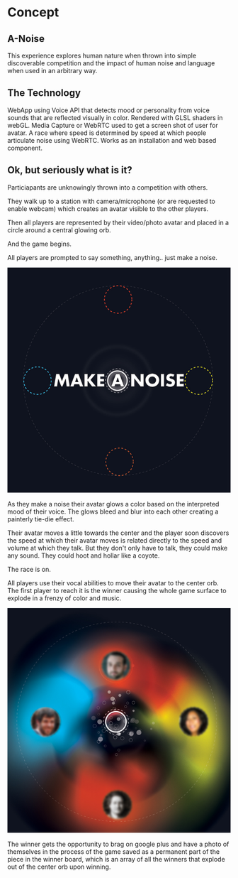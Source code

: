 # Concept
## A-Noise
This experience explores human nature when thrown into simple discoverable competition and the impact of human noise and language when used in an arbitrary way.

## The Technology
WebApp using Voice API that detects mood or personality from voice sounds that are reflected visually in color. Rendered with GLSL shaders in webGL. Media Capture or WebRTC used to get a screen shot of user for avatar. A race where speed is determined by speed at which people articulate noise using WebRTC. Works as an installation and web based component.

## Ok, but seriously what is it?
Particiapants are unknowingly thrown into a competition with others.  

They walk up to a station with camera/microphone (or are requested to enable webcam) which creates an avatar visible to the other players.

Then all players are represented by their video/photo avatar and placed in a circle around a central glowing orb.

And the game begins.

All players are prompted to say something, anything.. just make a noise.

![Start Screen](../project_images/start.jpg?raw=true "Start Screen")

As they make a noise their avatar glows a color based on the interpreted mood of their voice. The glows bleed and blur into each other creating a painterly tie-die effect.

Their avatar moves a little towards the center and the player soon discovers the speed at which their avatar moves is related directly to the speed and volume at which they talk. But they don't only have to talk, they could make any sound. They could hoot and hollar like a coyote.

The race is on.

All players use their vocal abilities to move their avatar to the center orb. The first player to reach it is the winner causing the whole game surface to explode in a frenzy of color and music. 

![Game Screen](../project_images/gameplay.jpg?raw=true "Game Screen")

The winner gets the opportunity to brag on google plus and have a photo of themselves in the process of the game saved as a permanent part of the piece in the winner board, which is an array of all the winners that explode out of the center orb upon winning.



